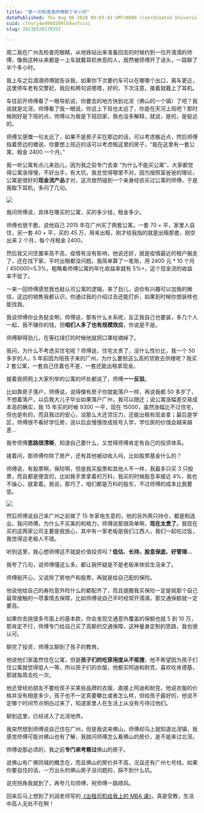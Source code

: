 ```yaml
---
title: "第一次和滴滴师傅聊了半小时"
datePublished: Thu Aug 06 2020 09:03:43 GMT+0000 (Coordinated Universal Time)
cuid: clhvrj4w4000209l64vo7ccxi
slug: 20230520170353

---
```


周二我在广州去检查完眼睛，从地铁站出来准备回去的时候约到一位开滴滴的师傅，像我这种从来都是一上车就戴耳机休息的人，居然被师傅开了话头，一路聊了半个多小时。

我上车之后滴滴师傅就告诉我，如果你下次要约车可以在哪哪个出口，离车更近，这里停车老有交警赶，我应和两句说嗯嗯，好的，下次注意，接着就戴上了耳机。

车往前开师傅看了一眼导航说，你要去的地方快到北滘（佛山的一个镇）了吧？我说就是北滘。师傅看了我一眼说，你这上下班也太远了，你是在天河上班吧？那时候刚好是下班的点，师傅以为我是下班回家，我也没多解释，就说，是的，是挺远的。

师傅又感慨一句太远了，如果不是房子买在那边的话，可以考虑搬近点，然后师傅指着旁边的楼说，你要想上班近的话可以考虑租这里的房子，“我在这里有一套公寓，租金 2400 一个月。”

我一听公寓有点儿来劲儿，因为我之前专门去查 “为什么不能买公寓”，大家都觉得公寓涨得慢，不好出手，有大坑，我总觉得哪里不对，因为按照富爸爸的理论，公寓是很好的**现金流产品**才对，这次居然碰到一个亲身经验买过公寓的师傅，于是我取下耳机，多问了几句。

![](url)

我问师傅说，具体在哪买的公寓，买的多少钱，租金多少。

师傅也很干脆，说他自己 2015 年在广州买了两套公寓，一套 70 + 平，家里人自住，另一套 40 + 平，买的 45 万，用来出租，刚才给我指的就是出租那套，刚空出来 2 个月，每个月租金 2400。

然后我又问空置率高不高，疫情有没有影响，他说还好，就是疫情最近的租户搬走了，还在找下家，平时出租都没问题。我简单算了一笔账，用 2400 元 \* 10 个月 / 450000=5.3%，粗略看师傅公寓的年化收益率就有 5%+，这个现金流的收益率不低了。

一来一回师傅感觉我也挺认可公寓的逻辑，来了劲儿，说你有兴趣可以加我的微信，这边的销售我都认识，你通过我的介绍过去还能打折，如果到时候你想装修也能找我。

我说师傅你业务挺全啊，师傅说，那有什么关系呢，反正我自己也要装，多几个人一起，我不赚你的钱，但**咱们人多了也有规模效应**，你说是不是。

师傅聊得劲儿，在等红绿灯的时候他就把口罩给摘掉了。

我问，为什么不考虑买住宅呢？师傅说，住宅太贵了，没什么性价比，我一个 50 多岁的人，5 年前因为陪孩子来的广州，为什么要担这么高的贷款去供楼呢？我买 2 套公寓，一套自己住着也不差，一套还能出租拿现金。

接着我把网上大家列举的公寓的坏处都说了，师傅**一一反驳**。

比如靠房子落户，师傅说，说得像有房子你就能落户一样，再说我都 50 多岁了，不想着落户，以后我大儿子毕业如果落户广州，我可以随迁；说公寓涨幅差交易成本高的确实，我 15 年买的时候 9300 一平，现在 15000，虽然涨幅比不过住宅，但也是有的，而且我过的安心，没那么大还贷压力，还能出租有现金拿；最后是学区，师傅很不看好学位房，说以后会慢慢改成摇号入学，学位房的价值会越来越差...

我夸师傅**思路很清晰**，知道自己要什么，又觉得师傅肯定有自己的投资体系。

接着问，那师傅你除了房产，还有其他被动收入吗，比如股票基金什么的？

师傅说，有股票啊，保险啊，但是我买股票和其他人不一样，我最多只买 3 只股票，而且都是便宜的，比如我手里拿着的万科，我买的时候股息率接近 4%，我也不操心，就拿着。我说，那巧了，咱们都是万科的股东，不过师傅的成本比我要低。

![](url)

然后师傅说自己来广州之前做了 15 年家电生意的，他的另外两只持仓，都是制造业。我问师傅，为什么不买美的和格力，师傅说那很简单啊，**现在太贵了**。我现在买的这两家公司主要是我放心，其中有一家老板是我们江西人，我们一起吃过饭，我觉得这老板人不错。

听到这里，我心想师傅这不就是价值投资吗？**低估、长持、股息保底、好管理...**

我夸了几句，说师傅懂这么多，都让我怀疑是不是老板来体验生活来了。

师傅挺开心，又说除了房地产和股票，再就是给自己配的保险。

他说他给自己的寿险意外险什么的都配齐了，而且提醒我买保险一定是挑那个自己最常接触的一项事情去保障，比如师傅说自己平时经常开滴滴，那交通保额就一定要高。

如果你去挑很多市面上的基本款，你会发现交通意外覆盖的保额也就 5 到 10 万，那肯定不行，师傅专门给自己买了高额的交通保障，这种量身定制的思路，我也很认可。

聊完了投资，师傅又聊到了孩子的教育。

他说他们家虽然住在公寓，但是**孩子们的吃穿用度从不抠搜**，他不希望因为孩子们住公寓就觉得低人一等，所以孩子们的衣服，他都买阿迪和耐克，喜欢吃肯德基，那就每周去吃一次。

他还曾经劝朋友不要给孩子买某些品牌的衣服，直接上阿迪和耐克，他说衣服的价格并没有相差多少，孩子也不一定真要攀比或者怎么样，但给孩子最好的，他说不定哪个时间节点明白过来了，知道家里人在生活上从没有亏待过他们。

聊到这里，已经进入了北滘地界。

我突然想到师傅说自己住在广州，但是我说来佛山，师傅却马上就知道北滘镇，我感觉师傅可能对佛山也有了解，我就问师傅怎么看佛山的房价，是不是来过北滘。

师傅说那必须的，我之前**专门来考察过**佛山的房子。

说佛山有广佛同城的概念在，而且佛山的房价并不高，况且还有广州七号线，如果你要自住的话，一万出头的佛山房子没问题的，踩不到什么坑。

说完拐角我就到了，再夸几句师傅，祝师傅一路顺风。

回来后马上想到了刘润老师写的[《出租司机给我上的 MBA 课》](https://mp.weixin.qq.com/s?__biz=MzAwNzEzNzU0Ng==&mid=2649631029&idx=2&sn=d9d74278787dbdd1348d4fdfb0f40c72&scene=21#wechat_redirect)，真是受教，生活中高人无处不在啊！